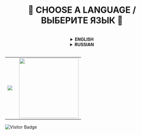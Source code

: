 <h1 align="center">
  🧭 CHOOSE A LANGUAGE / ВЫБЕРИТЕ ЯЗЫК 🧭
</h1>

<br/>

<details>
  <summary align="center"><b>ENGLISH</b></summary>

  <h2 align="center">
    🐼 WELCOME TO MY PROFILE 🐼
  </h2>

  <h3 align="center">
    ℹ️ ABOUT ME ℹ️
  </h3>

  **Hi** :hand:\
  My name is **Eugene** and I'm glad to see you in my Github profile. I think you're here for a long time.
  - My attraction to programming began at the age of **11**, when I played games a lot. The genres were completely different: horror, first-person shooter, third-person shooter, and so on.
  - At **12 years old** I sat down for programming for the first time, or rather for the Unity game engine and tried to write something in C#. After much agony, I abandoned this case.
  - A year and a half later, at the age of **13**, I gathered the courage and determination to write my first Unity game. I did it! My first game was released on the Play Market and unfortunately did not gain popularity..
  - In **15 years** I knew C# at a good level and could write a fairly large-scale and high-quality product that would gain popularity. In addition to C#, I was fond of: Pawn, Lua, JavaScript and many other programming languages, but I only know Pawn and Lua at a good level.
  - At **17 years old** I learned 3 programming languages to the end: C#, Pawn, Lua and wrote various scripts to order.

  ---

  <h3 align="center">
    📊 MY PROJECTS 📊
  </h3>

  - [x] **NoVate Source** - the main project. It was opened in late 2021 and early 2022. The project was part of a portfolio where I could publish my work, but after that it grew into something more. Even this can be considered some kind of small company, since all the works that are published are related to this project. The name came from my nickname, to which I added the word "Source", which means "Source" in translation.
  - [x] **RITCOT Design** - a secondary project that is related to the design. The idea to open my own design studio arose back in 2020, but I decided to do it only in 2021. Unfortunately, it is not possible to devote a lot of time to this project, as we would like, but it is active and works to this day.
  - [ ] **Jetix Studio** - the project, which opened in 2020, and the main task and goal of the project was the development of mobile games. On behalf of this studio, one game was released that had a large number of bugs and soon this studio was closed on my initiative.

  ---

  <h3 align="center">
    🤙 CONTACT WITH ME 🤙
  </h3>

  <p align="center">
    <a href="https://vk.com/novate911" target="_blank">
      <img src="https://i.imgur.com/fpLQPBJ.png" width="40" height="40" title="Vk" alt="Vk" />
    </a>
    <a href="https://t.me/novatesource" target="_blank">
      <img src="https://i.imgur.com/qbW4p8Y.png" width="40" height="40" title="Telegram" alt="Telegram" />
    </a>
    <a href="https://discord.gg/dYqtDrm6Ju" target="_blank">
      <img src="https://i.imgur.com/TFvPWEX.png" width="40" height="40" title="Discord" alt="Discord" />
    </a>
  </p>

  ---

  <h3 align="center">
    🖥️ MY TECHNOLOGIES 🖥️
  </h3>

  <p align="center">
    <img src="https://i.imgur.com/Fgfvwuq.png" title="C#" alt="C#" width="40" height="40"/>&nbsp
    <img src="https://i.imgur.com/4nbUCQQ.png" title="Pawn" alt="Pawn" width="40" height="40"/>&nbsp
    <img src="https://i.imgur.com/IBNC1FY.png" title="Lua" alt="Lua" width="40" height="40"/>&nbsp
  </p>

  ---

  <h3 align="center">
    🧰 MY TOOLS 🧰
  </h3>

  <p align="center">
    <img src="https://i.imgur.com/dFqa9pB.png" title="Visual Studio & Visual Studio Code" alt="Visual Studio & Visual Studio Code" width="40" height="40"/>&nbsp
    <img src="https://i.imgur.com/35E57JD.png" title="Photoshop" alt="Photoshop" width="40" height="40"/>&nbsp
    <img src="https://i.imgur.com/y3JQnVh.png" title="Figma" alt="Figma" width="40" height="40"/>&nbsp
    <img src="https://i.imgur.com/6H1Z21j.png" title="Git" alt="Git" width="40" height="40"/>&nbsp
    <img src="https://i.imgur.com/Ubx0JZU.png" title="MySQL" alt="MySQL" width="40" height="40"/>&nbsp
    <img src="https://i.imgur.com/CEXIobQ.png" title="Unity" alt="Unity" width="40" height="40"/>&nbsp
  </p>
  
</details>

<details>
  <summary align="center"><b>RUSSIAN</b></summary>

  <h2 align="center">
    🐼 ДОБРО ПОЖАЛОВАТЬ В МОЙ ПРОФИЛЬ 🐼
  </h2>

  <h3 align="center">
    ℹ️ ОБО МНЕ ℹ️
  </h3>
  
  **Привет** :hand:\
  Меня зовут **Евгений** и я рад видеть тебя в моём профиле Github. Я думаю, ты здесь надолго.
  - Моё влечение в программирование началось в **11 лет**, когда я много играл в игры. Жанры были совсем разные: хоррор, шутер от первого лица, шутер от третьего лица и так далее.
  - В **12 лет** я первый раз сел за программирование, а точнее за игровой движок Unity и попытался что-то написать на C#. После долгих мучений я забросил это дело.
  - Спустя полтора года, в **13 лет** я набрался смелости и решительности для написания своей первой игры на Unity. Я сделал это! Моя первая игра вышла в Play Market и к сожалению не набрала популярности..
  - В **15 лет** я знал C# на хорошем уровне и мог написать довольно масштабный и качественный продукт, который обрёл бы популярность. Помимо C# я увлекался: Pawn, Lua, JavaScript и множество других языков программирования, но на хорошем уровне знаю только Pawn и Lua.
  - В **17 лет** я до конца выучил 3 языка программирования: C#, Pawn, Lua и писал различные скрипты под заказ.

  ---

  <h3 align="center">
    📊 МОИ ПРОЕКТЫ 📊
  </h3>

  - [x] **NoVate Source** - основной проект. Был открыт в конце 2021 и начале 2022 годов. Проект являлся от части портфолио, где я мог публиковать свои работы, но после перерос в что-то большее. Можно считать даже это какой-то маленькой компанией, так как все работы, которые публикуются имеют отношения к этому проекту. Название появилось от моего ника к которому я добавил слово "Source", что в переводе обозначает "Источник".
  - [x] **RITCOT Design** - второстепенный проект, который связан с дизайном. Задумка открыть свою студию по разработке дизайна возникла ещё в 2020 году, но решился я сделать это только в 2021. Не получается уделять много времени данному проекту, как хотелось бы, к сожалению, но он активен и работает по сей день.
  - [ ] **Jetix Studio** - проект, который открылся в 2020 году и основная задача и цель проекта была - разработка мобильных игр. От лица данной студии вышла одна игра, которая имела большое количество багов и вскоре данная студия была закрыта по моей инициативе.

  ---

  <h3 align="center">
    🤙 СВЯЗЬ СО МНОЙ 🤙
  </h3>

  <p align="center">
    <a href="https://vk.com/novate911" target="_blank">
      <img src="https://i.imgur.com/fpLQPBJ.png" width="40" height="40" title="Vk" alt="Vk" />
    </a>
    <a href="https://t.me/novatesource" target="_blank">
      <img src="https://i.imgur.com/qbW4p8Y.png" width="40" height="40" title="Telegram" alt="Telegram" />
    </a>
    <a href="https://discord.gg/dYqtDrm6Ju" target="_blank">
      <img src="https://i.imgur.com/TFvPWEX.png" width="40" height="40" title="Discord" alt="Discord" />
    </a>
  </p>

  ---

  <h3 align="center">
    🖥️ МОИ ТЕХНОЛОГИИ 🖥️
  </h3>

  <p align="center">
    <img src="https://i.imgur.com/Fgfvwuq.png" title="C#" alt="C#" width="40" height="40"/>&nbsp
    <img src="https://i.imgur.com/4nbUCQQ.png" title="Pawn" alt="Pawn" width="40" height="40"/>&nbsp
    <img src="https://i.imgur.com/IBNC1FY.png" title="Lua" alt="Lua" width="40" height="40"/>&nbsp
  </p>

  ---

  <h3 align="center">
    🧰 МОИ ИНСТРУМЕНТЫ 🧰
  </h3>

  <p align="center">
    <img src="https://i.imgur.com/dFqa9pB.png" title="Visual Studio & Visual Studio Code" alt="Visual Studio & Visual Studio Code" width="40" height="40"/>&nbsp
    <img src="https://i.imgur.com/35E57JD.png" title="Photoshop" alt="Photoshop" width="40" height="40"/>&nbsp
    <img src="https://i.imgur.com/y3JQnVh.png" title="Figma" alt="Figma" width="40" height="40"/>&nbsp
    <img src="https://i.imgur.com/6H1Z21j.png" title="Git" alt="Git" width="40" height="40"/>&nbsp
    <img src="https://i.imgur.com/Ubx0JZU.png" title="MySQL" alt="MySQL" width="40" height="40"/>&nbsp
    <img src="https://i.imgur.com/CEXIobQ.png" title="Unity" alt="Unity" width="40" height="40"/>&nbsp
  </p>
  
</details>

<br/>

<table>
  <tr>
    <td>
      <img align="left" src="http://github-readme-streak-stats.herokuapp.com?user=NoVate911&theme=dark&background=000000"/>
    </td>
    <td>
      <img height="195px" align="right" src="https://github-readme-stats-sigma-five.vercel.app/api/top-langs/?username=NoVate911&layout=compact&theme=vision-friendly-dark"/>
    </td>
  </tr>
</table>

![Visitor Badge](https://visitor-badge.laobi.icu/badge?page_id=NoVate911)
